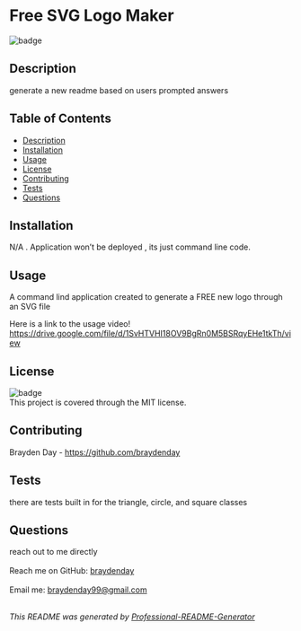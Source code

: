 <!-- App description, link to video, setup and usage instructions            -->
<h1 text-align="center">Free SVG Logo Maker</h1>
  
![badge](https://img.shields.io/badge/license-MIT-brightgreen)<br>

## Description
generate a new readme based on users prompted answers

## Table of Contents
- [Description](#description)
- [Installation](#installation)
- [Usage](#usage)
- [License](#license)
- [Contributing](#contributing)
- [Tests](#tests)
- [Questions](#questions)

## Installation
N/A . Application won’t be deployed , its just command line code.

## Usage
A command lind application created to generate a FREE new logo through an SVG file

Here is a link to the usage video!
https://drive.google.com/file/d/1SvHTVHI18OV9BgRn0M5BSRqyEHe1tkTh/view

## License
![badge](https://img.shields.io/badge/license-MIT-brightgreen)
<br>
This project is covered through the MIT license. 

## Contributing
Brayden Day - https://github.com/braydenday

## Tests
there are tests built in for the triangle, circle, and square classes

## Questions
reach out to me directly<br>
<br>
Reach me on GitHub: [braydenday](https://github.com/braydenday)<br>
<br>
Email me: braydenday99@gmail.com<br><br>

_This README was generated by [Professional-README-Generator](https://github.com/braydenday/Professional-README-Generator)_